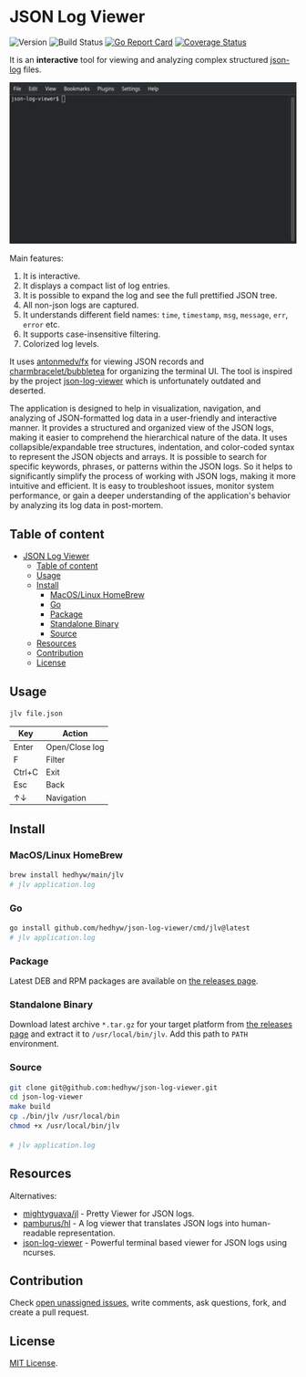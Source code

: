 # JSON Log Viewer

![Version](https://img.shields.io/github/v/tag/hedhyw/json-log-viewer)
![Build Status](https://github.com/hedhyw/json-log-viewer/actions/workflows/check.yml/badge.svg)
[![Go Report Card](https://goreportcard.com/badge/github.com/hedhyw/json-log-viewer)](https://goreportcard.com/report/github.com/hedhyw/json-log-viewer)
[![Coverage Status](https://coveralls.io/repos/github/hedhyw/json-log-viewer/badge.svg?branch=main)](https://coveralls.io/github/hedhyw/json-log-viewer?branch=main)

It is an **interactive** tool for viewing and analyzing complex structured [json-log](assets/example.log) files.

![Animation](./assets/animation.webp)

Main features:
1. It is interactive.
2. It displays a compact list of log entries.
3. It is possible to expand the log and see the full prettified JSON tree.
4. All non-json logs are captured.
5. It understands different field names: `time`, `timestamp`, `msg`, `message`, `err`, `error` etc.
6. It supports case-insensitive filtering.
7. Colorized log levels.

It uses [antonmedv/fx](https://github.com/antonmedv/fx) for viewing JSON records and [charmbracelet/bubbletea](https://github.com/charmbracelet/bubbletea) for organizing the terminal UI. The tool is inspired by the project [json-log-viewer](https://github.com/gistia/json-log-viewer) which is unfortunately outdated and deserted.

The application is designed to help in visualization, navigation, and analyzing of JSON-formatted log data in a user-friendly and interactive manner. It provides a structured and organized view of the JSON logs, making it easier to comprehend the hierarchical nature of the data. It uses collapsible/expandable tree structures, indentation, and color-coded syntax to represent the JSON objects and arrays. It is possible to search for specific keywords, phrases, or patterns within the JSON logs. So it helps to significantly simplify the process of working with JSON logs, making it more intuitive and efficient. It is easy to troubleshoot issues, monitor system performance, or gain a deeper understanding of the application's behavior by analyzing its log data in post-mortem.

## Table of content

- [JSON Log Viewer](#json-log-viewer)
    - [Table of content](#table-of-content)
    - [Usage](#usage)
    - [Install](#install)
        - [MacOS/Linux HomeBrew](#macoslinux-homebrew)
        - [Go](#go)
        - [Package](#package)
        - [Standalone Binary](#standalone-binary)
        - [Source](#source)
    - [Resources](#resources)
    - [Contribution](#contribution)
    - [License](#license)

## Usage

```sh
jlv file.json
```

| Key    | Action         |
| ------ | -------------- |
| Enter  | Open/Close log |
| F      | Filter         |
| Ctrl+C | Exit           |
| Esc    | Back           |
| ↑↓     | Navigation     |

## Install

### MacOS/Linux HomeBrew

```sh
brew install hedhyw/main/jlv
# jlv application.log
```

### Go

```sh
go install github.com/hedhyw/json-log-viewer/cmd/jlv@latest
# jlv application.log
```

### Package

Latest DEB and RPM packages are available on [the releases page](https://github.com/hedhyw/json-log-viewer/releases/latest).

### Standalone Binary

Download latest archive `*.tar.gz` for your target platform from [the releases page](https://github.com/hedhyw/json-log-viewer/releases/latest) and extract it to `/usr/local/bin/jlv`. Add this path to `PATH` environment.

### Source

```sh
git clone git@github.com:hedhyw/json-log-viewer.git
cd json-log-viewer
make build
cp ./bin/jlv /usr/local/bin
chmod +x /usr/local/bin/jlv

# jlv application.log
```

## Resources

Alternatives:
- [mightyguava/jl](https://github.com/mightyguava/jl) - Pretty Viewer for JSON logs.
- [pamburus/hl](https://github.com/pamburus/hl) - A log viewer that translates JSON logs into human-readable representation.
- [json-log-viewer](https://github.com/gistia/json-log-viewer) - Powerful terminal based viewer for JSON logs using ncurses.

## Contribution

Check [open unassigned issues](https://github.com/hedhyw/json-log-viewer/issues), write comments, ask questions, fork, and create a pull request.

## License

[MIT License](LICENSE).
